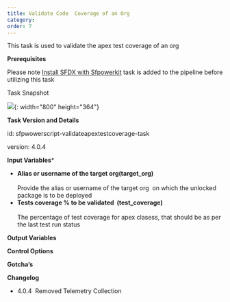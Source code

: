 ```yaml
---
title: Validate Code  Coverage of an Org
category:
order: 7
---
```


This task is used to validate the apex test coverage of an org

**Prerequisites**

Please note [Install SFDX with Sfpowerkit](/Tasks/Common-Utility-Tasks/Install%20SFDX%20CLI/) task is added to the pipeline before utilizing this task

Task Snapshot

![](/uploads/validatecodecoverageorg.PNG){: width="800" height="364"}

**Task Version and Details**

id: sfpwowerscript-validateapextestcoverage-task

version: 4.0.4

**Input Variables**\*

* **Alias or username of the target org(target\_org)**<br><br>Provide the alias or username of the target org&nbsp; on which the unlocked package is to be deployed
* **Tests coverage % to be validated&nbsp; (test\_coverage)**<br><br>The percentage of test coverage for apex clasess, that should be as per the last test run status

**Output Variables**

**Control Options**

**Gotcha’s**

**Changelog**

* 4\.0.4&nbsp; Removed Telemetry Collection